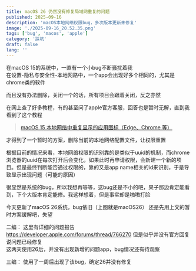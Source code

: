 ```yaml
---
title: macOS 26 仍然没有修复局域网重复的问题
published: 2025-09-16
description: 'macOS本地网络权限bug，多次版本更新未修复'
image: './2025-09-16_20.52.35.png'
tags: ['bug', 'macos', 'apple']
category: '踩坑'
draft: false 
lang: ''
---
```


在macOS 15的系统中，一直有一个小bug不断骚扰着我  
在设置-隐私与安全性-本地网路中，一个app会出现好多个相同的，尤其是chrome类的软件

而且没有办法删除，关闭一个的话，所有项目会跟着关闭，反之亦然

在网上查了好多教程，有的甚至问了apple官方客服，回答也是暂时无解，直到我看到了这个教程  

> [macOS 15 本地网络中重复显示的应用图标（Edge、Chrome 等）](https://www.v2ex.com/t/1115622)

才得到了一个暂时的方案，删除当前的本地网络配置文件，让权限重置

根据目前的情况来看，本地网络权限的识别靠的是类似于uuid的机制，而chrome浏览器的uuid在每次打开后会变化，如果此时再申请权限，会新建一个新的项目。但是最终判断能否通过权限的，靠的又是app name相关的id来识别，于是导致显示出现问题（可能的原因）  

很显然是系统的bug，所以我想再等等，这bug还是不小的吧，果子那边肯定能看到，下个大版本肯定能修。我这样想着，但是事实却是啪啪打脸  

今天更新了macOS 26系统，bug依旧（上图就是macOS26）
还是先用上文的暂时方案缓解吧，失望

二编：
这里有详细的问题报告  
https://developer.apple.com/forums/thread/766270
但是似乎并没有官方回复说问题已经修复  
这两天使用26后，并没有出现新增的问题app，bug情况还有待观察

三编：
使用了一周后出现了该bug，确定26并没有修复